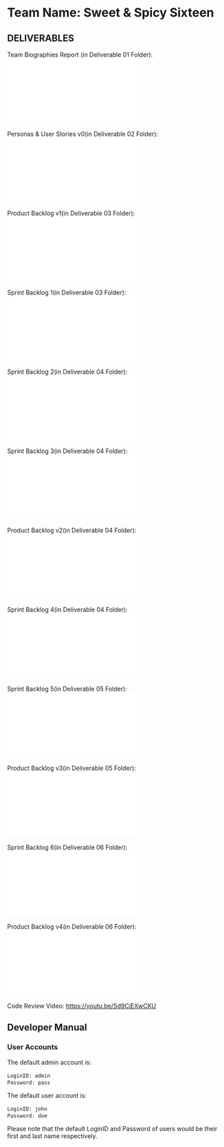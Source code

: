 # Team Name: Sweet & Spicy Sixteen

## DELIVERABLES

Team Biographies Report (in Deliverable 01 Folder):
![Deliverable 1](Deliverable%2001/Del01%20Report.pdf)

Personas & User Stories v0(in Deliverable 02 Folder):
![Deliverable 2](Deliverable%2002/Personas%20%26%20User%20Stories%20v0.pdf)

Product Backlog v1(in Deliverable 03 Folder):
![Product Backlog v1 Deliverable 3](Deliverable%2003/Personas%20%26%20User%20Stories%20v1.pdf)

Sprint Backlog 1(in Deliverable 03 Folder):
![Sprint Backlog Deliverable 3](Deliverable%2003/Sprint%20Backlog%20v1.pdf)

Sprint Backlog 2(in Deliverable 04 Folder):
![Sprint Backlog 2 Deliverable 4](Deliverable%2004/Sprint-Backlog2.pdf)

Sprint Backlog 3(in Deliverable 04 Folder):
![Sprint Backlog 2 Deliverable 4](Deliverable%2004/Sprint-Backlog3.pdf)

Product Backlog v2(in Deliverable 04 Folder):
![Product Backlog v2 Deliverable 4](Deliverable%2004/Del04-Report.pdf)

Sprint Backlog 4(in Deliverable 04 Folder):
![Sprint Backlog 4 Deliverable 5](Deliverable%2005/Sprint%20Backlog4.pdf)

Sprint Backlog 5(in Deliverable 05 Folder):
![Sprint Backlog 5 Deliverable 5](Deliverable%2005/Sprint%20Backlog4.pdf)

Product Backlog v3(in Deliverable 05 Folder):
![Product Backlog v3 Deliverable 4](Deliverable%2005/Del05%20Report.pdf)

Sprint Backlog 6(in Deliverable 06 Folder):
![Sprint Backlog 6 Deliverable 6](Deliverable%2006/Sprint%20Backlog6.pdf)

Product Backlog v4(in Deliverable 06 Folder):
![Product Backlog v4 Deliverable 6](Deliverable%2006/Del06%20Report.pdf)

Code Review Video: https://youtu.be/Sd9CiEXwCKU

## Developer Manual

### User Accounts
The default admin account is:
```
LoginID: admin
Password: pass
```

The default user account is:
```
LoginID: john
Password: doe
```
Please note that the default LoginID and Password of users would be their first and last name respectively.
